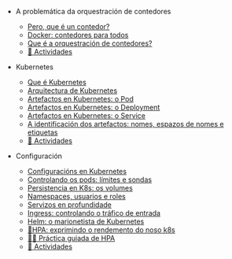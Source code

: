 - A problemática da orquestración de contedores
  - [Pero, que é un contedor?](./01_a_problematica_da_orquestracion_de_contedores/01_pero_que_e_un_contedor.md)
  - [Docker: contedores para todos](./01_a_problematica_da_orquestracion_de_contedores/02_docker_contedores_para_todos.md)
  - [Que é a orquestración de contedores?](./01_a_problematica_da_orquestracion_de_contedores/03_que_e_a_orquestracion_de_contedores.md)
  - [📝 Actividades](./00_actividades/01_modulo_1.md)

- Kubernetes
  - [Que é Kubernetes](./02_kubernetes/01_que_e_kubernetes.md)
  - [Arquitectura de Kubernetes](./02_kubernetes/02_arquitectura_kubernetes.md)
  - [Artefactos en Kubernetes: o Pod](./02_kubernetes/03_arquitectura_kubernetes_pod.md)
  - [Artefactos en Kubernetes: o Deployment](./02_kubernetes/04_arquitectura_kubernetes_deployment.md)
  - [Artefactos en Kubernetes: o Service](./02_kubernetes/05_arquitectura_kubernetes_service.md)
  - [A identificación dos artefactos: nomes, espazos de nomes e etiquetas](./02_kubernetes/06_identificacion_artefactos.md)
  - [📝 Actividades](./00_actividades/02_modulo_2.md)

- Configuración
  - [Configuracións en Kubernetes](./03_configuracion/01_Configuracions_en_Kubernetes.md)
  - [Controlando os pods: límites e sondas](./03_configuracion/02_Controlando_os_pods.md)
  - [Persistencia en K8s: os volumes](./03_configuracion/03_Persistencia_en_K8s.md)
  - [Namespaces, usuarios e roles](./03_configuracion/04_Namespaces_usuarios_e_roles.md)
  - [Servizos en profundidade](./03_configuracion/05_Servizos_en_profundidade.md)
  - [Ingress: controlando o tráfico de entrada](/03_configuracion/06_Ingress_controlando_o_trafico.md)
  - [Helm: o marionetista de Kubernetes](/03_configuracion/07_Helm.md)
  - [🧮HPA: exprimindo o rendemento do noso k8s](/03_configuracion/08_Adaptandose_as_demandas.md)
  - [👨‍🏫 Práctica guiada de HPA](/03_configuracion/09_practica_guiada_HPA.md)
  - [📝 Actividades](./00_actividades/03_modulo_3.md)
